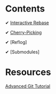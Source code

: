 Contents
===

✔ [Interactive Rebase]( https://github.com/priyaskumar/Git-and-Github/tree/main/9.%20Advanced%20Git/1.%20Interactive%20Rebase#interactive-rebase)
  
✔ [Cherry-Picking](https://github.com/priyaskumar/Git-and-Github/tree/main/9.%20Advanced%20Git/2.%20Cherry-picking#cherry-picking)
  
✔ [Reflog]  
  
✔ [Submodules]    
  
Resources
===
[Advanced Git Tutorial](https://www.youtube.com/watch?v=qsTthZi23VE&feature=youtu.be)

  
